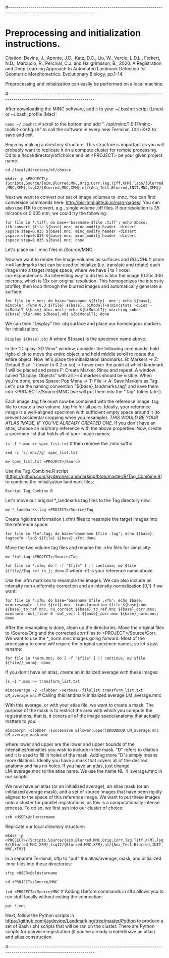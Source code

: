 #------------------------------------------------------------------------------------------------------------------------
# Preprocessing and initialization instructions.

Citation: Devine, J., Aponte, J.D., Katz, D.C., Liu, W., Vercio, L.D.L., Forkert, N.D., Marcucio, R., Percival, C.J. and Hallgrímsson, B., 2020. A Registration and Deep Learning Approach to Automated Landmark Detection for Geometric Morphometrics. Evolutionary Biology, pp.1-14.

Preprocessing and initialization can easily be performed on a local machine.

#------------------------------------------------------------------------------------------------------------------------

After downloading the MINC software, add it to your ~/.bashrc script (Linux) or ~/.bash_profile (Mac):  

`nano ~/.bashrc` # scroll to the bottom and add ". /opt/minc/1.9.17/minc-toolkit-config.sh" to call the software in every new Terminal. Ctrl+X+X to save and exit.

Begin by making a directory structure. This structure is important as you will probably want to replicate it on a 
compute cluster for remote processing. Cd to a /local/directory/of/choice and let \<PROJECT\> be your given project name. 

`cd /local/directory/of/choice`  

`mkdir -p <PROJECT\>{Scripts,Source/{aim,Blurred,MNC,Orig,Corr,Tag,Tiff,XFM},lsq6/{Blurred,MNC,XFM},lsq12/{Blurred,MNC,XFM},nl/{Ana_Test,Blurred,INIT,MNC,XFM}}`

Next we want to convert our set of image volumes to .mnc. You can find conversion commands here: http://bic-mni.github.io/man-pages/. You can also use ITK to convert, e.g., single volume .tiff files. If our resolution is 35 microns or 0.035 mm, we could try the following:

`for file in *.tiff; do base='basename $file .tiff'; echo $base; itk_convert $file ${base}.mnc; minc_modify_header -dinsert xspace:step=0.035 ${base}.mnc; minc_modify_header -dinsert yspace:step=0.035 ${base}.mnc; minc_modify_header -dinsert zspace:step=0.035 ${base}.mnc; done`

Let's place our .mnc files in <PROJECT>/Source/MNC.  

Now we want to render the image volumes as surfaces and *ROUGHLY* place >=4 landmarks that can be used to initialize (i.e. translate and rotate) each image into a target image space, where we have 1 to 1 voxel correspondences. An interesting way to do this is blur the image (0.3 is 300 microns, which is 10x our original resolution. This homogenizes the intensity profile), then loop through the blurred images and automatically generate a surface:  

`for file in *.mnc; do base='basename ${file} .mnc'; echo ${base}; mincblur -fwhm 0.3 ${file} ${base}; biModalT=$(mincstats -quiet -biModalT ${base}_blur.mnc); echo ${biModalT}; marching_cubes ${base}_blur.mnc ${base}.obj ${biModalT}; done`

We can then "Display" the .obj surface and place our homologous markers for initialization:

`Display ${base}.obj` # where ${base} is the specimen name above.

In the "Display: 3D View" window, consider the following commands: hold right-click to move the entire object, and hold middle scroll to rotate the entire object. Now let's place the initialization landmarks. B: Markers -> Z: Default Size: 1 (lower to 0.2 or so) -> hover over the point at which landmark 1 will be placed and press F: Create Marker. Rinse and repeat. A window called "Display: Objects" with all >=4 markers should be visible. When you're done, press Space: Pop Menu -> T: File -> A: Save Markers as Tag. Let's use the naming convention "${base}_landmarks.tag" and save them into \<PROJECT\>/Source/MNC (we will put them into the "Tag" folder later).

Each image .tag file must now be combined with the reference image .tag file to create a two volume .tag file for all pairs. Ideally, your reference image is a well-aligned specimen with sufficient empty space around it (to prevent accidental cropping when you resample). *THIS WOULD BE YOUR ATLAS IMAGE, IF YOU'VE ALREADY CREATED ONE*. If you don't have an atlas, choose an arbitrary reference with the above properties. Now, create a specimen list that holds all of your image names:

`ls -1 *.mnc >> spec_list.txt` # then remove the .mnc suffix  

`sed -i 's/.mnc//g' spec_list.txt`  

`mv spec_list.txt <PROJECT>/Source`  

Use the Tag_Combine.R script (https://github.com/jaydevine/Landmarking/blob/master/R/Tag_Combine.R) to combine the initialization landmark files:

`Rscript Tag_Combine.R`  

Let's move our original *_landmarks.tag files to the Tag directory now. 

`mv *_landmarks.tag <PROJECT>/Source/Tag`  

Create rigid transformation (.xfm) files to resample the target images into the reference space: 

`for file in *to*.tag; do base='basename $file .tag'; echo ${base}; tagtoxfm -lsq6 ${file} ${base}.xfm; done`  

Move the two volume tag files and rename the .xfm files for simplicity:

`mv *to*.tag <PROJECT>/Source/Tag`  

`for file in *.xfm; do [ -f "$file" ] || continue; mv $file ${file//Tag_ref_to_}; done` # where ref is your reference name above. 

Use the .xfm matrices to resample the images. We can also include an intensity non-uniformity correction and an intensity normalization [0,1] if we want:  

`for file in *.xfm; do base='basename $file .xfm'; echo $base; mincresample -like ${ref}.mnc -transformation $file ${base}.mnc ${base}_to_ref.mnc; nu_correct ${base}_to_ref.mnc ${base}_corr.mnc; mincnorm -out_floor 0 -out_ceil 1 ${base}_corr.mnc ${base}_norm.mnc; done`  

After the resampling is done, clean up the directories. Move the original files to <PROJECT>/Source/Orig and the corrected *corr* files to \<PROJECT\>/Source/Corr. We want to use the *_norm.mnc images going forward. Most of the processing to come will require the original specimen names, so let's just rename:

`for file in *norm.mnc; do [ -f "$file" ] || continue; mv $file ${file//_norm}; done`  

If you don't have an atlas, create an initialized average with these images:

`ls -1 *.mnc >> transform_list.txt`  

`mincaverage -2 -clobber -verbose -filelist transform_list.txt LM_average.mnc` # Calling this landmark initialized average LM_average.mnc 

With this average, or with your atlas file, we want to create a mask. The purpose of the mask is to restrict the area with which you compute the registrations; that is, it covers all of the image space/anatomy that actually matters to you. 

`mincmorph -clobber -successive B[lower:upper]DDDDDDDD LM_average.mnc LM_average_mask.mnc`  

where lower and upper are the lower and upper bounds of the intensities/densities you wish to include in the mask. "D" refers to dilation and it is used to fill in holes of the mask. Adding more "D"s simply means more dilations. Ideally you have a mask that covers all of the desired anatomy and has no holes. If you have an atlas, just change LM_average.mnc to the atlas name. We use the name NL_4_average.mnc in our scripts.  

We now have an atlas (or an initialized average), an atlas mask (or an initilaized average mask), and a set of source images that have been rigidly aligned to the space of this reference image. We want to put these images onto a cluster for parallel registrations, as this is a computationally intense process. To do so, we first ssh into our cluster of choice:

`ssh <USER>@clustername`  

Replicate our local directory structure:

`mkdir -p <PROJECT>/{Scripts,Source/{aim,Blurred,MNC,Orig,Corr,Tag,Tiff,XFM},lsq6/{Blurred,MNC,XFM},lsq12/{Blurred,MNC,XFM},nl/{Ana_Test,Blurred,INIT,MNC,XFM}}`  

In a separate Terminal, sftp to "put" the atlas/average, mask, and initialized .mnc files into these directories:

`sftp <USER>@clustername`  

`cd <PROJECT>/Source/MNC`

`lcd <PROJECT>/Source/MNC`  # Adding l before commands in sftp allows you to run stuff locally without exiting the connection.

`put *.mnc`  

Next, follow the Python scripts in https://github.com/jaydevine/Landmarking/tree/master/Python to produce a set of Bash (.sh) scripts that will be ran on the cluster. There are Python scripts for pairwise registration (if you've already created/have an atlas) and atlas construction. 

#------------------------------------------------------------------------------------------------------------------------
